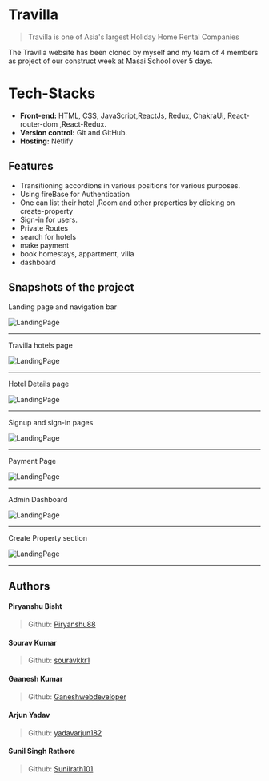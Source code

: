 # Travilla

> Travilla is one of Asia's largest Holiday Home Rental Companies

The Travilla website has been cloned by myself and my team of 4 members as project of our construct week at Masai School over 5 days.

# Tech-Stacks

- **Front-end:** HTML, CSS, JavaScript,ReactJs, Redux, ChakraUi, React-router-dom ,React-Redux.
- **Version control:** Git and GitHub.
- **Hosting:** Netlify

## Features

- Transitioning accordions in various positions for various
  purposes.
- Using fireBase for Authentication
- One can list their hotel ,Room and other properties by clicking on create-property
- Sign-in for users.
- Private Routes
- search for hotels
- make payment
- book homestays, appartment, villa
- dashboard

## Snapshots of the project

Landing page and navigation bar

![LandingPage](/tripvillas/ReadmeImages/Home.png)

---

Travilla hotels page

![LandingPage](/tripvillas/ReadmeImages/HotelList.png)

---

Hotel Details page

![LandingPage](/tripvillas/ReadmeImages/SingleHotel.png)

---

Signup and sign-in pages

![LandingPage](/tripvillas/ReadmeImages/SignIn.png)

---

Payment Page

![LandingPage](/tripvillas/ReadmeImages/Booking.png)

---

Admin Dashboard

![LandingPage](/tripvillas/ReadmeImages/Dashboard.png)

---

Create Property section

![LandingPage](/tripvillas/ReadmeImages/CreateProperty.png)

---
## Authors

#### Piryanshu Bisht

> Github: [Piryanshu88](https://github.com/Piryanshu88)

#### Sourav Kumar

> Github: [souravkkr1](https://github.com/souravkkr1)

#### Gaanesh Kumar

> Github: [Ganeshwebdeveloper](https://github.com/Ganeshwebdeveloper)

#### Arjun Yadav

> Github: [yadavarjun182](https://github.com/yadavarjun182)

#### Sunil Singh Rathore

> Github: [Sunilrath101](https://github.com/Sunilrath101)
